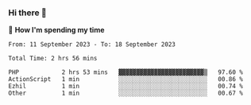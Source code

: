 ### Hi there 👋

🐛 **How I'm spending my time**
<!--START_SECTION:waka-->

```all_time
From: 11 September 2023 - To: 18 September 2023

Total Time: 2 hrs 56 mins

PHP            2 hrs 53 mins   ▓▓▓▓▓▓▓▓▓▓▓▓▓▓▓▓▓▓▓▓▓▓▓▓▒   97.60 %
ActionScript   1 min           ░░░░░░░░░░░░░░░░░░░░░░░░░   00.86 %
Ezhil          1 min           ░░░░░░░░░░░░░░░░░░░░░░░░░   00.74 %
Other          1 min           ░░░░░░░░░░░░░░░░░░░░░░░░░   00.67 %
```

<!--END_SECTION:waka-->

<!--
**cugel2/cugel2** is a ✨ _special_ ✨ repository because its `README.md` (this file) appears on your GitHub profile.

Here are some ideas to get you started:

- 🔭 I’m currently working on ...
- 🌱 I’m currently learning ...
- 👯 I’m looking to collaborate on ...
- 🤔 I’m looking for help with ...
- 💬 Ask me about ...
- 📫 How to reach me: ...
- 😄 Pronouns: ...
- ⚡ Fun fact: ...
-->
